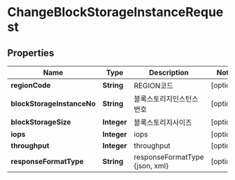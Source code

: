 
# ChangeBlockStorageInstanceRequest

## Properties
Name | Type | Description | Notes
------------ | ------------- | ------------- | -------------
**regionCode** | **String** | REGION코드 |  [optional]
**blockStorageInstanceNo** | **String** | 블록스토리지인스턴스번호 |  [optional]
**blockStorageSize** | **Integer** | 블록스토리지사이즈 |  [optional]
**iops** | **Integer** | iops |  [optional]
**throughput** | **Integer** | throughput |  [optional]
**responseFormatType** | **String** | responseFormatType {json, xml} |  [optional]



